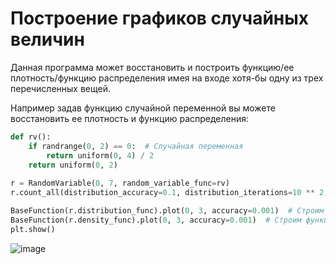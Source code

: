 # Построение графиков случайных величин
Данная программа может восстановить и построить функцию/ее плотность/функцию распределения имея на входе хотя-бы одну из трех перечисленных вещей.

Например задав функцию случайной переменной вы можете восстановить ее плотность и функцию распределения:

```python
def rv():
    if randrange(0, 2) == 0:  # Случайная переменная
        return uniform(0, 4) / 2
    return uniform(0, 2)
    
r = RandomVariable(0, 7, random_variable_func=rv)
r.count_all(distribution_accuracy=0.1, distribution_iterations=10 ** 2, counting_density_max_accuracy=0.01)

BaseFunction(r.distribution_func).plot(0, 3, accuracy=0.001)  # Строим функцию распределения
BaseFunction(r.density_func).plot(0, 3, accuracy=0.001)  # Строим функцию плотности
plt.show()
```

![image](https://user-images.githubusercontent.com/33213745/233858419-b4e7ec3e-372e-454b-a94a-3a72ea66ec3c.png)
